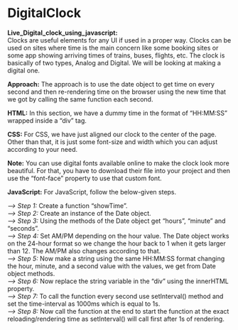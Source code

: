 # DigitalClock
**Live_Digital_clock_using_javascript:** <br>
Clocks are useful elements for any UI if used in a proper way. Clocks can be used on sites where time is the main concern like some booking sites or some app showing arriving times of trains, buses, flights, etc. The clock is basically of two types, Analog and Digital. We will be looking at making a digital one. 

  **Approach:** The approach is to use the date object to get time on every second and then re-rendering time on the browser using the new time that we got by calling the same function each second. 

**HTML:** In this section, we have a dummy time in the format of “HH:MM:SS” wrapped inside a “div” tag. 

**CSS:** For CSS, we have just aligned our clock to the center of the page. Other than that, it is just some font-size and width which you can adjust according to your need.

**Note:** You can use digital fonts available online to make the clock look more beautiful. For that, you have to download their file into your project and then use the “font-face” property to use that custom font.

**JavaScript:** For JavaScript, follow the below-given steps.

_--> Step 1:_ Create a function “showTime”. <br>
_--> Step 2:_ Create an instance of the Date object. <br>
_--> Step 3:_ Using the methods of the Date object get “hours”, “minute” and “seconds”. <br>
_--> Step 4:_ Set AM/PM depending on the hour value. The Date object works on the 24-hour format so we change the hour back to 1 when it gets larger than 12. The AM/PM also changes according to that.<br>
_--> Step 5:_ Now make a string using the same HH:MM:SS format changing the hour, minute, and a second value with the values, we get from Date object methods.<br>
_--> Step 6:_ Now replace the string variable in the “div” using the innerHTML property.<br>
_--> Step 7:_ To call the function every second use setInterval() method and set the time-interval as 1000ms which is equal to 1s.<br>
_--> Step 8:_ Now call the function at the end to start the function at the exact reloading/rendering time as setInterval() will call first after 1s of rendering.
